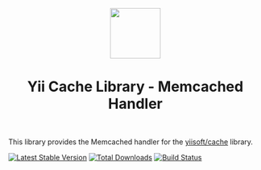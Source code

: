 <p align="center">
    <a href="https://github.com/yiisoft" target="_blank">
        <img src="https://avatars0.githubusercontent.com/u/993323" height="100px">
    </a>
    <h1 align="center">Yii Cache Library - Memcached Handler</h1>
    <br>
</p>

This library provides the Memcached handler for the [yiisoft/cache] library.

[yiisoft/cache]: https://github.com/yiisoft/cache

[![Latest Stable Version](https://poser.pugx.org/yiisoft/cache-memcached/v/stable.png)](https://packagist.org/packages/yiisoft/cache-memcached)
[![Total Downloads](https://poser.pugx.org/yiisoft/cache-memcached/downloads.png)](https://packagist.org/packages/yiisoft/cache-memcached)
[![Build Status](https://travis-ci.org/yiisoft/cache-memcached.svg?branch=master)](https://travis-ci.org/yiisoft/cache-memcached)

